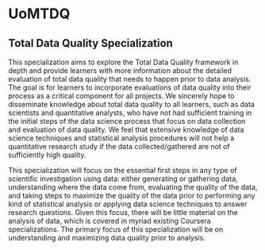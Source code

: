 # UoMTDQ
## Total Data Quality Specialization

This specialization aims to explore the Total Data Quality framework in depth and provide learners with more information about the detailed evaluation of total data quality that needs to happen prior to data analysis. The goal is for learners to incorporate evaluations of data quality into their process as a critical component for all projects. We sincerely hope to disseminate knowledge about total data quality to all learners, such as data scientists and quantitative analysts, who have not had sufficient training in the initial steps of the data science process that focus on data collection and evaluation of data quality. We feel that extensive knowledge of data science techniques and statistical analysis procedures will not help a quantitative research study if the data collected/gathered are not of sufficiently high quality.

This specialization will focus on the essential first steps in any type of scientific investigation using data: either generating or gathering data, understanding where the data come from, evaluating the quality of the data, and taking steps to maximize the quality of the data prior to performing any kind of statistical analysis or applying data science techniques to answer research questions. Given this focus, there will be little material on the analysis of data, which is covered in myriad existing Coursera specializations. The primary focus of this specialization will be on understanding and maximizing data quality prior to analysis. 
